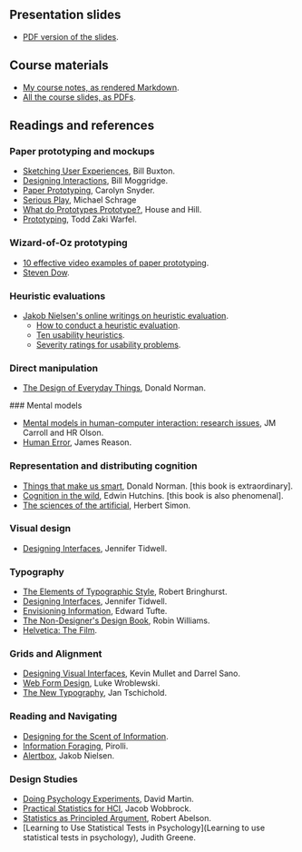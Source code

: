 ## Presentation slides

-   [PDF version of the slides](http://files.asimihsan.com/pages/hci/resources/Human-Computer%20Interaction.pdf).

## Course materials

-   [My course notes, as rendered Markdown](https://github.com/asimihsan/notes/blob/master/%5Bcourse%5D%20human%20computer%20interaction%20-%202012%20-%20002.md).
-   [All the course slides, as PDFs](http://goo.gl/TBQdm).

## Readings and references

### Paper prototyping and mockups

-   [Sketching User Experiences](http://www.librarything.com/work/3122335), Bill Buxton.
-   [Designing Interactions](http://www.librarything.com/work/2319884), Bill Moggridge.
-   [Paper Prototyping](http://www.librarything.com/work/319043), Carolyn Snyder.
-   [Serious Play](http://www.librarything.com/work/434301), Michael Schrage
-   [What do Prototypes Prototype?](http://files.asimihsan.com/pages/hci/resources/what_do_prototypes_prototype.pdf), House and Hill.
-   [Prototyping](http://www.librarything.com/work/9215756), Todd Zaki Warfel.

### Wizard-of-Oz prototyping

-   [10 effective video examples of paper prototyping](http://speckyboy.com/2010/06/24/10-effective-video-examples-of-paper-prototyping/).
-   [Steven Dow](http://www.cs.cmu.edu/~spdow/).

### Heuristic evaluations

-  [Jakob Nielsen's online writings on heuristic evaluation](http://www.useit.com/papers/heuristic/heuristic_list.html).
    -   [How to conduct a heuristic evaluation](http://www.useit.com/papers/heuristic/heuristic_evaluation.html).
    -   [Ten usability heuristics](http://www.useit.com/papers/heuristic/heuristic_list.html).
    -   [Severity ratings for usability problems](http://www.useit.com/papers/heuristic/severityrating.html).

### Direct manipulation

-   [The Design of Everyday Things](https://www.librarything.com/work/768), Donald Norman.

### Mental models

-   [Mental models in human-computer interaction: research issues](http://files.asimihsan.com/pages/hci/resources/Mental%20Models%20in%20Human-Computer%20Interaction%20-%20Research%20Issues.pdf), JM Carroll and HR Olson.
-   [Human Error](https://www.librarything.com/work/223077), James Reason.

### Representation and distributing cognition

-   [Things that make us smart](https://www.librarything.com/work/135634), Donald Norman. [this book is extraordinary].
-   [Cognition in the wild](https://www.librarything.com/work/241249), Edwin Hutchins. [this book is also phenomenal].
-   [The sciences of the artificial](https://www.librarything.com/work/253126), Herbert Simon.

### Visual design

-   [Designing Interfaces](https://www.librarything.com/work/12001288), Jennifer Tidwell.

### Typography

-   [The Elements of Typographic Style](https://www.librarything.com/work/2143), Robert Bringhurst.
-   [Designing Interfaces](https://www.librarything.com/work/12001288), Jennifer Tidwell.
-   [Envisioning Information](https://www.librarything.com/work/2815655), Edward Tufte.
-   [The Non-Designer's Design Book](https://www.librarything.com/work/10038), Robin Williams.
-   [Helvetica: The Film](http://www.helveticafilm.com/).

### Grids and Alignment

-   [Designing Visual Interfaces](https://www.librarything.com/work/5737), Kevin Mullet and Darrel Sano.
-   [Web Form Design](https://www.librarything.com/work/5375097), Luke Wroblewski.
-   [The New Typography](https://www.librarything.com/work/915489), Jan Tschichold.

### Reading and Navigating

-   [Designing for the Scent of Information](http://files.asimihsan.com/pages/hci/resources/Designing%20for%20the%20Scent%20of%20Information.pdf).
-   [Information Foraging](http://files.asimihsan.com/pages/hci/resources/Information%20Foraging%2C%20Pirolli.pdf), Pirolli.
-   [Alertbox](http://www.useit.com/alertbox/), Jakob Nielsen.

### Design Studies

-   [Doing Psychology Experiments](https://www.librarything.com/work/71073), David Martin.
-   [Practical Statistics for HCI](http://depts.washington.edu/aimgroup/proj/ps4hci), Jacob Wobbrock.
-   [Statistics as Principled Argument](https://www.librarything.com/work/123733), Robert Abelson.
-   [Learning to Use Statistical Tests in Psychology](Learning to use statistical tests in psychology), Judith Greene.   
